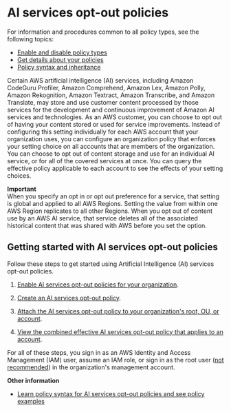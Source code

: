 # AI services opt\-out policies<a name="orgs_manage_policies_ai-opt-out"></a>

For information and procedures common to all policy types, see the following topics:
+ [Enable and disable policy types](orgs_manage_policies_enable-disable.md)
+ [Get details about your policies](orgs_manage_policies_info-operations.md)
+ [Policy syntax and inheritance](orgs_manage_policies_inheritance_auth.md)

Certain AWS artificial intelligence \(AI\) services, including Amazon CodeGuru Profiler, Amazon Comprehend, Amazon Lex, Amazon Polly, Amazon Rekognition, Amazon Textract, Amazon Transcribe, and Amazon Translate, may store and use customer content processed by those services for the development and continuous improvement of Amazon AI services and technologies\. As an AWS customer, you can choose to opt out of having your content stored or used for service improvements\. Instead of configuring this setting individually for each AWS account that your organization uses, you can configure an organization policy that enforces your setting choice on all accounts that are members of the organization\. You can choose to opt out of content storage and use for an individual AI service, or for all of the covered services at once\. You can query the effective policy applicable to each account to see the effects of your setting choices\.

**Important**  
When you specify an opt in or opt out preference for a service, that setting is global and applied to all AWS Regions\. Setting the value from within one AWS Region replicates to all other Regions\.
When you opt out of content use by an AWS AI service, that service deletes all of the associated historical content that was shared with AWS before you set the option\.

## Getting started with AI services opt\-out policies<a name="orgs_manage_policies-ai-opt-out_getting-started"></a>

Follow these steps to get started using Artificial Intelligence \(AI\) services opt\-out policies\.

1. [Enable AI services opt\-out policies for your organization](orgs_manage_policies_enable-disable.md)\.

1. [Create an AI services opt\-out policy](orgs_manage_policies_ai-opt-out_create.md)\.

1. [Attach the AI services opt\-out policy to your organization's root, OU, or account](orgs_manage_policies_ai-opt-out_attach.md)\.

1. [View the combined effective AI services opt\-out policy that applies to an account](orgs_manage_policies_ai-opt-out_effective.md)\.

For all of these steps, you sign in as an AWS Identity and Access Management \(IAM\) user, assume an IAM role, or sign in as the root user \([not recommended](https://docs.aws.amazon.com/IAM/latest/UserGuide/best-practices.html#lock-away-credentials)\) in the organization's management account\.

**Other information**
+ [Learn policy syntax for AI services opt\-out policies and see policy examples](orgs_manage_policies_ai-opt-out_syntax.md)